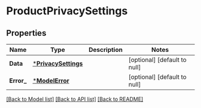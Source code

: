 # ProductPrivacySettings

## Properties
Name | Type | Description | Notes
------------ | ------------- | ------------- | -------------
**Data** | [***PrivacySettings**](PrivacySettings.md) |  | [optional] [default to null]
**Error_** | [***ModelError**](Error.md) |  | [optional] [default to null]

[[Back to Model list]](../README.md#documentation-for-models) [[Back to API list]](../README.md#documentation-for-api-endpoints) [[Back to README]](../README.md)


